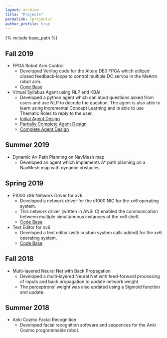 ```yaml
---
layout: archive
title: "Projects"
permalink: /projects/
author_profile: true
---
```

{% include base_path %}
## Fall 2019
* FPGA Robot Arm Control
  * Developed Verilog code for the Altera DE0 FPGA which utilized closed feedback-loops to control multiple DC servos in the MeArm robot arm.
  * [Code Base](https://github.com/samjijina/fpga-arm-control)
* Virtual Syllabus Agent using NLP and KBAI
  * Developed a python agent which can input questions asked from users and use NLP to decode the question. The agent is also able to learn using Incremental Concept Learning and is able to use Thematic Roles to reply to the user.
  * [Initial Agent Design](https://samjijina.github.io/files/AI_P1.pdf)
  * [Partially Complete Agent Design](https://samjijina.github.io/files/AI_P2.pdf)
  * [Complete Agent Design](https://samjijina.github.io/files/AI_P3.pdf)

## Summer 2019
* Dynamic A* Path Planning on NavMesh map
  * Developed an agent which implements A* path planning on a NavMesh map with dynamic obstacles.

## Spring 2019
* E1000 x86 Network Driver for xv6
  * Developed a network driver for the e1000 NIC for the xv6 operating system.
  * This network driver (written in ANSI C) enabled the communication between multiple simultaneous instances of the xv6 shell.
  * [Code Base](https://github.com/samjijina/xv6-network-driver-code)
* Text Editor for xv6
  * Developed a text editor (with custom system calls added) for the xv6 operating system.
  * [Code Base](https://github.com/samjijina/xv6-text-editor)

## Fall 2018
* Multi-layered Neural Net with Back Propagation
  * Developed a multi-layered Neural Net with feed-forward processing of inputs and back propagation to update network weight.
  * The perceptrons’ weight was also updated using a Sigmoid function and update.

## Summer 2018
* Anki Cozmo Facial Recognition
  * Developed facial recognition software and sequences for the Anki Cozmo programmable robot.
